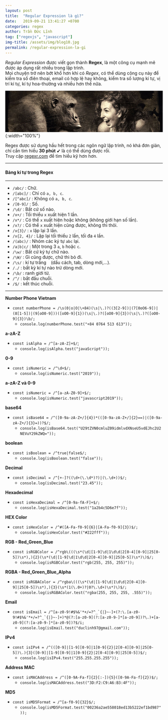 ```yaml
---
layout: post
title:  "Regular Expression là gì?"
date:   2019-09-21 13:41:27 +0700
categories: regex
author: Trần Đức Lĩnh
tag: ["regexjs", "javascript"]
img-title: /assets/img/blog10.jpg
permalink: /regular-expression-la-gi
---
```

*Regular Expression* được viết gọn thành **Regex**, là một công cụ mạnh mẽ được áp dụng rất nhiều trong lập trình.<br/>
Mọi chuyện trở nên bớt khổ hơn khi có *Regex*, có thể dùng công cụ này để kiểm tra số điên thoại, email có hợp lệ hay không, kiểm tra số lượng kí tự, vị trí kí tự, kí tự hoa-thường và nhiều hơn thế nữa.

![image-title-here](/assets/img/img-post/regex/regex.jpg){:width="100%"}

Regex được sử dụng hầu hết trong các ngôn ngữ lập trình, nó khá đơn giản, chỉ cần tìm hiểu **30 phút ➹** là có thể dùng được rồi.<br/>
Truy cập [regexr.com](https://regexr.com/) để tìm hiểu kỹ hơn hơn.

***
#### Bảng kí tự trong Regex
***
* `/abc/` : Chữ.
* `/[abc]/` : Chỉ có `a, b, c`.
* `/[^abc]/` : Không có `a, b, c`.
* `/[0-9]/` : Số.
* `/\d/` : Bất cứ số nào.
* `/x+/` : Tối thiểu `x` xuất hiện 1 lần.
* `/x*/` : Có thể `x` xuất hiện hoặc không (không giới hạn số lần).
* `/x?/` : Có thể `x` xuất hiện cũng được, không thì thôi.
* `/x{3}/` : `x` lặp lại 3 lần.
* `/x{2, 4}/` : Lặp lại tối thiểu `2` lần, tối đa `4` lần.
* `/(abc)/` : Nhóm các ký tự `abc` lại.
* `/a|b|c/` : Một trong 3 `a`, `b` hoặc `c`.
* `/\w/` : Bất cứ ký tự chữ nào.
* `/\W/` : Gì cũng được, chữ thì bỏ đi.
* `/\s/` : kí tự trắng ` ` (dấu cách, tab, dòng mới,…).
* `/./` : bất kỳ kí tự nào trừ dòng mới.
* `/\b/` : ranh giới từ.
* `/^/` : bắt đầu chuỗi.
* `/$/` : kết thúc chuỗi.

***

**Number Phone Vietnam**
* `const numberPhone = /\s(0|o|O|\+84)(\s|\.)?((3[2-9])|(7[0oO6-9])|(8[1-5])|(9[oO0-9]))([oO0-9]{1})(\s|\.)?([oO0-9]{3})(\s|\.)?([oO0-9]{3})\b/;`
    * `console.log(numberPhone.test("+84 0764 513 613"));`

**a-zA-Z**
* `const isAlpha = /^[a-zA-Z]+$/`;
    * `console.log(isAlpha.test("javaScript"));`

**0-9**
* `const isNumeric = /^\d+$/;`
    * `console.log(isNumeric.test("2019"));`

**a-zA-Z và 0-9**
* `const isNumeric = /^[a-zA-Z0-9]+$/;`
    * `console.log(isNumeric.test("javascript2019"));`

**base64**
* `const isBase64 = /^([0-9a-zA-Z+/]{4})*(([0-9a-zA-Z+/]{2}==)|([0-9a-zA-Z+/]{3}=))?$/;` 
    * `console.log(isBase64.test("U29tZVN0cmluZ09idmlvdXNseU5vdEJhc2U2NEVuY29kZWQ="));`

**boolean**
* `const isBoolean = /^true|false$/;`
    * `console.log(isBoolean.test("false"));`

**Decimal**
* `const isDecimal = /^[+-]?((\d+(\.\d*)?)|(\.\d+))$/;`
    * `console.log(isDecimal.test("23.45"));`

**Hexadecimal**
* `const isHexaDecimal = /^[0-9a-fA-F]+$/;`
    * `console.log(isHexaDecimal.test("1a2b4c5D6e7f"));`

**HEX Color**
* `const isHexColor = /^#([A-Fa-f0-9]{6}|[A-Fa-f0-9]{3})$/;`
    * `console.log(isHexColor.test("#222fff"));`

**RGB - Red_Green_Blue**
* `const isRGBColor = /^rgb\(((\s*(\d|[1-9]\d|1\d\d|2[0-4][0-9]|25[0-5])\s*),){2}(\s*(\d|[1-9]\d|1\d\d|2[0-4][0-9]|25[0-5])\s*)\)$/;`
    * `console.log(isRGBColor.test("rgb(255, 255, 255)"));`

**RGBA - Red_Green_Blue_Alpha**
* `const isRGBAColor = /^rgba\(((\s*(\d|[1-9]\d|1\d\d|2[0-4][0-9]|25[0-5])\s*),){3}(\s*(1(\.0+)?|0?\.\d+)\s*)\)$/;`
    * `console.log(isRGBAColor.test("rgba(255, 255, 255, .555)")); `

**Email**
* ``const isEmail = /^[a-z0-9!#$%&'*+/=?^_`{|}~-]+(?:\.[a-z0-9!#$%&'*+/=?^_`{|}~-]+)*@(?:[a-z0-9](?:[a-z0-9-]*[a-z0-9])?\.)+[a-z0-9](?:[a-z0-9-]*[a-z0-9])?$/i;``
    * `console.log(isEmail.test("duclinh97@gmail.com"));`

**IPv4**
* `const isIPv4 = /^(([0-9]|[1-9][0-9]|1[0-9]{2}|2[0-4][0-9]|25[0-5])\.){3}([0-9]|[1-9][0-9]|1[0-9]{2}|2[0-4][0-9]|25[0-5])$/;`
    * `console.log(isIPv4.test("255.255.255.255"));`

**Address MAC**
* `const isMACAddress = /^([0-9A-Fa-f]{2}[:-]){5}([0-9A-Fa-f]{2})$/;`
    * `console.log(isMACAddress.test("3D:F2:C9:A6:B3:4F"));`

**MD5**
* `const isMD5Format = /^[a-f0-9]{32}$/;`
    * `console.log(isMD5Format.test("00236a2ae558018ed13b5222ef1bd987"));`
